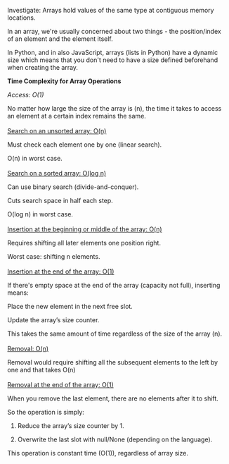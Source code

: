 Investigate:
Arrays hold values of the same type at contiguous memory
locations.

In an array, we're usually concerned about two things -
the position/index of an element and the element itself.

In Python, and in also JavaScript, arrays (lists in Python)
have a dynamic size which means that you don't need to have
a size defined beforehand when creating the array.

**Time Complexity for Array Operations**

*Access: O(1)*

No matter how large the size of the array is (n), the time it
takes to access an element at a certain index remains the same.
<br>
<br>
<u>Search on an unsorted array: O(n)</u>

Must check each element one by one (linear search).

O(n) in worst case.
<br>
<br>
<u>Search on a sorted array: O(log n)</u>

Can use binary search (divide-and-conquer).

Cuts search space in half each step.

O(log n) in worst case.
<br>
<br>
<u>Insertion at the beginning or middle of the array: O(n)</u>

Requires shifting all later elements one position right.

Worst case: shifting n elements.
<br>
<br>
<u>Insertion at the end of the array: O(1)</u>

If there's empty space at the end of the array
(capacity not full), inserting means:

Place the new element in the next free slot.

Update the array’s size counter.

This takes the same amount of time regardless of the size
of the array (n).
<br>
<br>
<u>Removal: O(n)</u>

Removal would require shifting all the subsequent elements
to the left by one and that takes O(n)
<br>
<br>
<u>Removal at the end of the array: O(1)</u>

When you remove the last element, there are no elements after
it to shift.

So the operation is simply:

1. Reduce the array’s size counter by 1.

2. Overwrite the last slot with null/None (depending on the language).

This operation is constant time (O(1)), regardless of array size.
